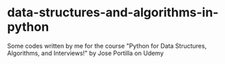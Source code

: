 # data-structures-and-algorithms-in-python
Some codes written by me for the course "Python for Data Structures, Algorithms, and Interviews!" by Jose Portilla on Udemy
